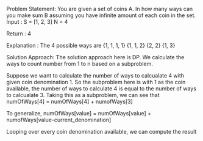 Problem Statement:
You are given a set of coins A. In how many ways can you make sum B assuming you have infinite amount of each coin in the set.
Input : 
	S = [1, 2, 3] 
	N = 4

Return : 4

Explanation : The 4 possible ways are
{1, 1, 1, 1}
{1, 1, 2}
{2, 2}
{1, 3}	


Solution Approach:
The solution approach here is DP. We calculate the ways to count number from 1 to n based on a subproblem.

Suppose we want to calculate the number of ways to calcualate 4 with given coin denomination 1.
So the subproblem here is with 1 as the coin available, the number of ways to calculate 4 is equal to the number of ways to calcualate 3.
Taking this as a subproblem, we can see that
	numOfWays[4] = numOfWays[4] + numofWays[3]

To generalize,
	numOfWays[value] = numOfWays[value] + numofWays[value-current_denomination]

Looping over every coin denomination available, we can compute the result



